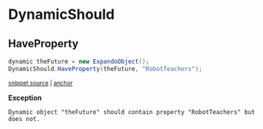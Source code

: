 # DynamicShould


## HaveProperty

<!-- snippet: DynamicShouldExamples.HaveProperty.codeSample.approved.cs -->
<a id='snippet-DynamicShouldExamples.HaveProperty.codeSample.approved.cs'></a>
```cs
dynamic theFuture = new ExpandoObject();
DynamicShould.HaveProperty(theFuture, "RobotTeachers");
```
<sup><a href='/src/DocumentationExamples/CodeExamples/DynamicShouldExamples.HaveProperty.codeSample.approved.cs#L1-L2' title='File snippet `DynamicShouldExamples.HaveProperty.codeSample.approved.cs` was extracted from'>snippet source</a> | <a href='#snippet-DynamicShouldExamples.HaveProperty.codeSample.approved.cs' title='Navigate to start of snippet `DynamicShouldExamples.HaveProperty.codeSample.approved.cs`'>anchor</a></sup>
<!-- endSnippet -->


**Exception**

<!-- include: DynamicShouldExamples.HaveProperty.exceptionText.approved.txt. path: /src/DocumentationExamples/CodeExamples/DynamicShouldExamples.HaveProperty.exceptionText.approved.txt -->
```
Dynamic object "theFuture" should contain property "RobotTeachers" but does not.
```
<!-- endInclude -->
